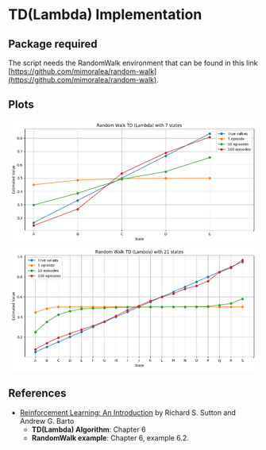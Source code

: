 # TD(Lambda) Implementation

## Package required
The script needs the RandomWalk environment that can be found in this link
[https://github.com/mimoralea/random-walk](https://github.com/mimoralea/random-walk).

## Plots
![Seven States](img/SevenStates.png)
![TwentyOne States](img/TwentyOneStates.png)

## References
- [Reinforcement Learning: An Introduction](http://incompleteideas.net/book/RLbook2018.pdf)
by Richard S. Sutton and Andrew G. Barto
  - **TD(Lambda) Algorithm**: Chapter 6
  - **RandomWalk example**: Chapter 6, example 6.2.
